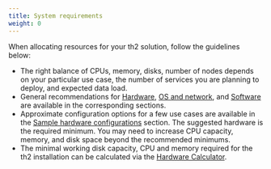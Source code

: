 ```yaml
---
title: System requirements
weight: 0
---
```


When allocating resources for your th2 solution, follow the guidelines below:
- The right balance of CPUs, memory, disks, number of nodes depends on your particular use case, the number of services you are planning to deploy, and expected data load.
- General recommendations for [Hardware](./requirements/hardware), [OS and network](./requirements/os-and-network), and [Software](./requirements/software) are available in the corresponding sections.
- Approximate configuration options for a few use cases are available in the [Sample hardware configurations](./requirements/hardware#sample-hardware-configurations) section.
  The suggested hardware is the required minimum. You may need to increase CPU capacity, memory,
  and disk space beyond the recommended minimums.
- The minimal working disk capacity, CPU and memory required for the th2 installation can be calculated via the [Hardware Calculator](./requirements/hardware#minimal-hardware-requirements-calculator).
